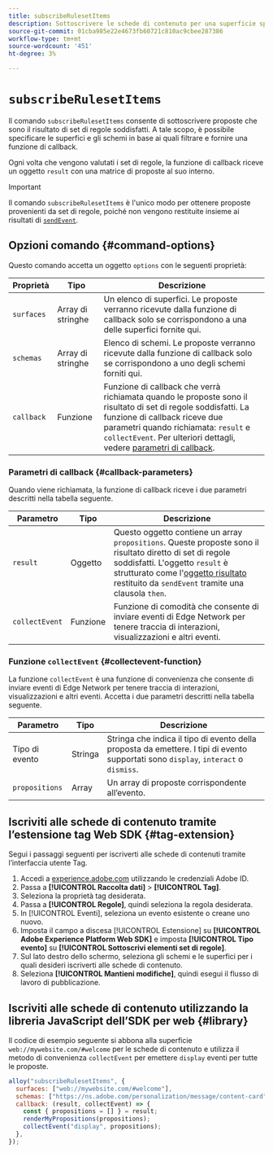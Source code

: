 ```yaml
---
title: subscribeRulesetItems
description: Sottoscrivere le schede di contenuto per una superficie specifica utilizzando il comando subscribeRulesetItems.
source-git-commit: 01cba985e22e4673fb60721c810ac9cbee287386
workflow-type: tm+mt
source-wordcount: '451'
ht-degree: 3%

---
```



# `subscribeRulesetItems`

Il comando `subscribeRulesetItems` consente di sottoscrivere proposte che sono il risultato di set di regole soddisfatti. A tale scopo, è possibile specificare le superfici e gli schemi in base ai quali filtrare e fornire una funzione di callback.

Ogni volta che vengono valutati i set di regole, la funzione di callback riceve un oggetto `result` con una matrice di proposte al suo interno.

>[!IMPORTANT]
>
>Il comando `subscribeRulesetItems` è l&#39;unico modo per ottenere proposte provenienti da set di regole, poiché non vengono restituite insieme ai risultati di [`sendEvent`](sendevent/overview.md).

## Opzioni comando {#command-options}

Questo comando accetta un oggetto `options` con le seguenti proprietà:

| Proprietà | Tipo | Descrizione |
| --- | --- | --- |
| `surfaces` | Array di stringhe | Un elenco di superfici. Le proposte verranno ricevute dalla funzione di callback solo se corrispondono a una delle superfici fornite qui. |
| `schemas` | Array di stringhe | Elenco di schemi. Le proposte verranno ricevute dalla funzione di callback solo se corrispondono a uno degli schemi forniti qui. |
| `callback` | Funzione | Funzione di callback che verrà richiamata quando le proposte sono il risultato di set di regole soddisfatti. La funzione di callback riceve due parametri quando richiamata: `result` e `collectEvent`. Per ulteriori dettagli, vedere [parametri di callback](#callback-parameters). |

### Parametri di callback {#callback-parameters}

Quando viene richiamata, la funzione di callback riceve i due parametri descritti nella tabella seguente.

| Parametro | Tipo | Descrizione |
| --- | --- | --- |
| `result` | Oggetto | Questo oggetto contiene un array `propositions`.  Queste proposte sono il risultato diretto di set di regole soddisfatti. L&#39;oggetto `result` è strutturato come l&#39;[oggetto risultato](command-responses.md) restituito da `sendEvent` tramite una clausola `then`. |
| `collectEvent` | Funzione | Funzione di comodità che consente di inviare eventi di Edge Network per tenere traccia di interazioni, visualizzazioni e altri eventi. |

### Funzione `collectEvent` {#collectevent-function}

La funzione `collectEvent` è una funzione di convenienza che consente di inviare eventi di Edge Network per tenere traccia di interazioni, visualizzazioni e altri eventi. Accetta i due parametri descritti nella tabella seguente.

| Parametro | Tipo | Descrizione |
| --- | --- | --- |
| Tipo di evento | Stringa | Stringa che indica il tipo di evento della proposta da emettere. I tipi di evento supportati sono `display`, `interact` o `dismiss`. |
| `propositions` | Array | Un array di proposte corrispondente all’evento. |

## Iscriviti alle schede di contenuto tramite l’estensione tag Web SDK {#tag-extension}

Segui i passaggi seguenti per iscriverti alle schede di contenuti tramite l’interfaccia utente Tag.

1. Accedi a [experience.adobe.com](https://experience.adobe.com) utilizzando le credenziali Adobe ID.
1. Passa a **[!UICONTROL Raccolta dati]** > **[!UICONTROL Tag]**.
1. Seleziona la proprietà tag desiderata.
1. Passa a **[!UICONTROL Regole]**, quindi seleziona la regola desiderata.
1. In [!UICONTROL Eventi], seleziona un evento esistente o creane uno nuovo.
1. Imposta il campo a discesa [!UICONTROL Estensione] su **[!UICONTROL Adobe Experience Platform Web SDK]** e imposta **[!UICONTROL Tipo evento]** su **[!UICONTROL Sottoscrivi elementi set di regole]**.
1. Sul lato destro dello schermo, seleziona gli schemi e le superfici per i quali desideri iscriverti alle schede di contenuto.
1. Seleziona **[!UICONTROL Mantieni modifiche]**, quindi esegui il flusso di lavoro di pubblicazione.

## Iscriviti alle schede di contenuto utilizzando la libreria JavaScript dell’SDK per web {#library}

Il codice di esempio seguente si abbona alla superficie `web://mywebsite.com/#welcome` per le schede di contenuto e utilizza il metodo di convenienza `collectEvent` per emettere `display` eventi per tutte le proposte.

```js
alloy("subscribeRulesetItems", {
  surfaces: ["web://mywebsite.com/#welcome"],
  schemas: ["https://ns.adobe.com/personalization/message/content-card"],
  callback: (result, collectEvent) => {
    const { propositions = [] } = result;
    renderMyPropositions(propositions);
    collectEvent("display", propositions);    
  },
});
```
